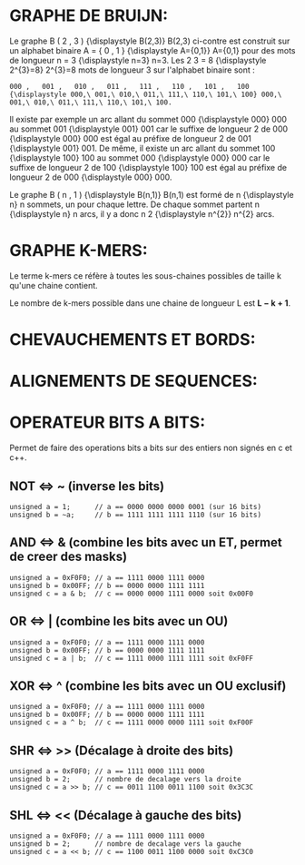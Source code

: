 # GRAPHE DE BRUIJN:

Le graphe B ( 2 , 3 ) {\displaystyle B(2,3)} B(2,3) ci-contre est construit sur un alphabet binaire A = { 0 , 1 } {\displaystyle A=\{0,1\}} A=\{0,1\} pour des mots de longueur n = 3 {\displaystyle n=3} n=3. Les 2 3 = 8 {\displaystyle 2^{3}=8} 2^{3}=8 mots de longueur 3 sur l'alphabet binaire sont :

    000 ,   001 ,   010 ,   011 ,   111 ,   110 ,   101 ,   100 {\displaystyle 000,\ 001,\ 010,\ 011,\ 111,\ 110,\ 101,\ 100} 000,\ 001,\ 010,\ 011,\ 111,\ 110,\ 101,\ 100.

Il existe par exemple un arc allant du sommet 000 {\displaystyle 000} 000 au sommet 001 {\displaystyle 001} 001 car le suffixe de longueur 2 de 000 {\displaystyle 000} 000 est égal au préfixe de longueur 2 de 001 {\displaystyle 001} 001. De même, il existe un arc allant du sommet 100 {\displaystyle 100} 100 au sommet 000 {\displaystyle 000} 000 car le suffixe de longueur 2 de 100 {\displaystyle 100} 100 est égal au préfixe de longueur 2 de 000 {\displaystyle 000} 000.

Le graphe B ( n , 1 ) {\displaystyle B(n,1)} B(n,1) est formé de n {\displaystyle n} n sommets, un pour chaque lettre. De chaque sommet partent n {\displaystyle n} n arcs, il y a donc n 2 {\displaystyle n^{2}} n^{2} arcs.

# GRAPHE K-MERS:

Le terme k-mers ce réfère à toutes les sous-chaines possibles de taille k qu'une chaine contient.

Le nombre de k-mers possible dans une chaine de longueur L est **L − k + 1**.



# CHEVAUCHEMENTS ET BORDS:

# ALIGNEMENTS DE SEQUENCES:

# OPERATEUR BITS A BITS:

Permet de faire des operations bits a bits sur des entiers non signés en c et c++.

## NOT <=> ~ (inverse les bits)

``` 
unsigned a = 1;  	 // a == 0000 0000 0000 0001 (sur 16 bits)	
unsigned b = ~a; 	 // b == 1111 1111 1111 1110 (sur 16 bits)	
```

## AND <=> & (combine les bits avec un ET, permet de creer des masks)

``` 
unsigned a = 0xF0F0; // a == 1111 0000 1111 0000
unsigned b = 0x00FF; // b == 0000 0000 1111 1111
unsigned c = a & b;  // c == 0000 0000 1111 0000 soit 0x00F0
```

## OR <=> | (combine les bits avec un OU)

``` 
unsigned a = 0xF0F0; // a == 1111 0000 1111 0000
unsigned b = 0x00FF; // b == 0000 0000 1111 1111
unsigned c = a | b;  // c == 1111 0000 1111 1111 soit 0xF0FF
```

## XOR <=> ^ (combine les bits avec un OU exclusif)

```
unsigned a = 0xF0F0; // a == 1111 0000 1111 0000
unsigned b = 0x00FF; // b == 0000 0000 1111 1111
unsigned c = a ^ b;  // c == 1111 0000 0000 1111 soit 0xF00F
```
## SHR <=> >> (Décalage à droite des bits)

```
unsigned a = 0xF0F0; // a == 1111 0000 1111 0000
unsigned b = 2; 	 // nombre de decalage vers la droite
unsigned c = a >> b; // c == 0011 1100 0011 1100 soit 0x3C3C 
```
## SHL <=> << (Décalage à gauche des bits)

```
unsigned a = 0xF0F0; // a == 1111 0000 1111 0000
unsigned b = 2; 	 // nombre de decalage vers la gauche
unsigned c = a << b; // c == 1100 0011 1100 0000 soit 0xC3C0
```